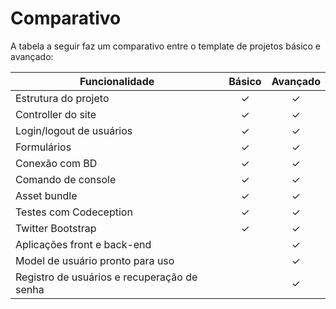 Comparativo
===========

A tabela a seguir faz um comparativo entre o template de projetos básico e avançado:

| Funcionalidade |  Básico  | Avançado |
|---|:---:|:---:|
| Estrutura do projeto | ✓ | ✓ |
| Controller do site | ✓ | ✓ |
| Login/logout de usuários | ✓ | ✓ |
| Formulários | ✓ | ✓ |
| Conexão com BD | ✓ | ✓ |
| Comando de console | ✓ | ✓ |
| Asset bundle | ✓ | ✓ |
| Testes com Codeception | ✓ | ✓ |
| Twitter Bootstrap | ✓ | ✓ |
| Aplicações front e back-end |    | ✓ |
| Model de usuário pronto para uso |    | ✓ |
| Registro de usuários e recuperação de senha |     | ✓ |